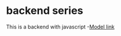 # backend series

This is a backend with javascript
-[Model link](https://app.eraser.io/workspace/YtPqZ1VogxGy1jzIDkzj?origin=share)